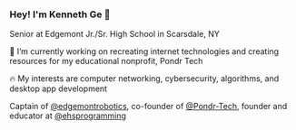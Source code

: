 ### Hey! I'm Kenneth Ge 👋

Senior at Edgemont Jr./Sr. High School in Scarsdale, NY

🔭 I’m currently working on recreating internet technologies and creating resources for my educational nonprofit, Pondr Tech

🔥 My interests are computer networking, cybersecurity, algorithms, and desktop app development

Captain of [@edgemontrobotics](https://github.com/edgemontrobotics), co-founder of [@Pondr-Tech](https://github.com/Pondr-Tech), founder and educator at [@ehsprogramming](https://github.com/ehsprogramming)
